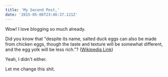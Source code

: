 ```yaml
---
title: 'My Second Post,'
date: '2015-05-06T23:46:37.121Z'
---
```

Wow! I love blogging so much already.

Did you know that "despite its name, salted duck eggs can also be made from
chicken eggs, though the taste and texture will be somewhat different, and the
egg yolk will be less rich."?
([Wikipedia Link](https://en.wikipedia.org/wiki/Salted_duck_egg))

Yeah, I didn't either.

Let me change this shit.
